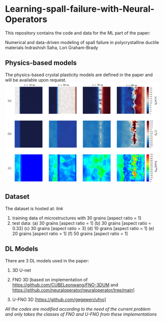# Learning-spall-failure-with-Neural-Operators

This repository contains the code and data for the ML part of the paper:

Numerical and data-driven modeling of spall failure in polycrystalline ductile materials
Indrashish Saha, Lori Graham-Brady


## Physics-based models

The physics-based crystal plasticity models are defined in the paper and will be available upon request.
![alt text](https://github.com/Indrashish95/Learning-spall-failure-with-Neural-Operators/blob/main/media/aba_v1_peq_new.jpg?raw=true)

## Dataset

The dataset is hosted at: *link*

1. training data of microstructures with 30 grains [aspect ratio = 1]
2. test data:
   (a) 30 grains [aspect ratio = 1]
   (b) 30 grains [aspect ratio = 0.33]
   (c) 30 grains [aspect ratio = 3]
   (d) 10 grains [aspect ratio = 1]
   (e) 20 grains [aspect ratio = 1]
   (f) 50 grains [aspect ratio = 1]

## DL Models

There are 3 DL models used in the paper:

1. 3D U-net 

2. FNO 3D [based on implementation of https://github.com/CUBELeonwang/FNO-3DUM and https://github.com/neuraloperator/neuraloperator/tree/main]

3. U-FNO 3D [https://github.com/gegewen/ufno]

*All the codes are modified according to the need of the current problem and only takes the classes of FNO and U-FNO from these implementations*




